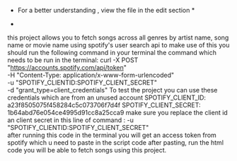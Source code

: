 * For a better understanding , view the file in the edit section *

*  
this project allows you to fetch songs across all genres by artist name, song name or movie name using spotify's user search api
to make use of this you should run the following command in your terminal
the command which needs to be run  in the terminal:
     curl -X POST "https://accounts.spotify.com/api/token" \
     -H "Content-Type: application/x-www-form-urlencoded" \
     -u "SPOTIFY_CLIENTID:SPOTIFY_CLIENT_SECRET" \
     -d "grant_type=client_credentials" 
To test the project you can use these credentials which are from an unused account
SPOTIFY_CLIENT_ID: a23f8505075f458284c5c073706f7d4f
SPOTIFY_CLIENT_SECRET: 1b64abd76e054ce4995d91cc8a25cca9
make sure you replace the client id an client secret in this line of command : -u "SPOTIFY_CLIENTID:SPOTIFY_CLIENT_SECRET" \
after running this code in the terminal you will get an access token from spotify which u need to paste in the script code 
after pasting, run the html code you will be able to fetch songs using this project.
